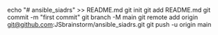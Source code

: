echo "# ansible_siadrs" >> README.md
git init
git add README.md
git commit -m "first commit"
git branch -M main
git remote add origin git@github.com:JSbrainstorm/ansible_siadrs.git
git push -u origin main
